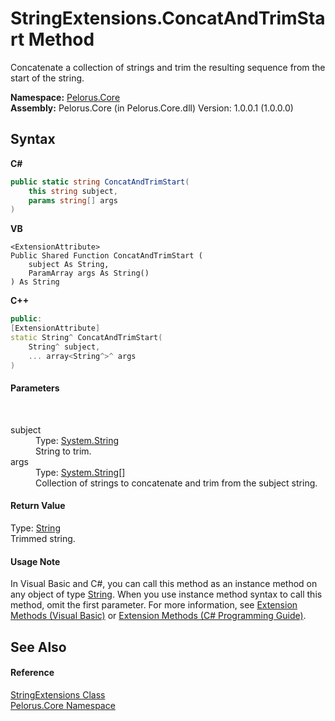 # StringExtensions.ConcatAndTrimStart Method 
 

Concatenate a collection of strings and trim the resulting sequence from the start of the string.

**Namespace:**&nbsp;<a href="CB7C5302">Pelorus.Core</a><br />**Assembly:**&nbsp;Pelorus.Core (in Pelorus.Core.dll) Version: 1.0.0.1 (1.0.0.0)

## Syntax

**C#**<br />
``` C#
public static string ConcatAndTrimStart(
	this string subject,
	params string[] args
)
```

**VB**<br />
``` VB
<ExtensionAttribute>
Public Shared Function ConcatAndTrimStart ( 
	subject As String,
	ParamArray args As String()
) As String
```

**C++**<br />
``` C++
public:
[ExtensionAttribute]
static String^ ConcatAndTrimStart(
	String^ subject, 
	... array<String^>^ args
)
```


#### Parameters
&nbsp;<dl><dt>subject</dt><dd>Type: <a href="http://msdn2.microsoft.com/en-us/library/s1wwdcbf" target="_blank">System.String</a><br />String to trim.</dd><dt>args</dt><dd>Type: <a href="http://msdn2.microsoft.com/en-us/library/s1wwdcbf" target="_blank">System.String</a>[]<br />Collection of strings to concatenate and trim from the subject string.</dd></dl>

#### Return Value
Type: <a href="http://msdn2.microsoft.com/en-us/library/s1wwdcbf" target="_blank">String</a><br />Trimmed string.

#### Usage Note
In Visual Basic and C#, you can call this method as an instance method on any object of type <a href="http://msdn2.microsoft.com/en-us/library/s1wwdcbf" target="_blank">String</a>. When you use instance method syntax to call this method, omit the first parameter. For more information, see <a href="http://msdn.microsoft.com/en-us/library/bb384936.aspx">Extension Methods (Visual Basic)</a> or <a href="http://msdn.microsoft.com/en-us/library/bb383977.aspx">Extension Methods (C# Programming Guide)</a>.

## See Also


#### Reference
<a href="AB421229">StringExtensions Class</a><br /><a href="CB7C5302">Pelorus.Core Namespace</a><br />